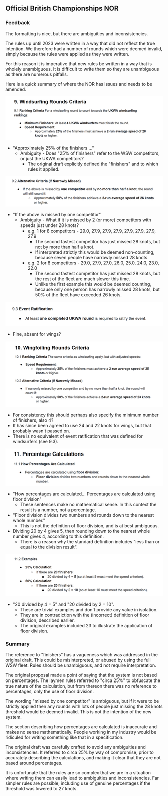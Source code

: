 

## Official British Championships NOR

### Feedback

The formatting is nice, but there are ambiguities and inconsistencies.

The rules up until 2023  were written in a way that  did not reflect the true intention. We therefore  had a number of rounds which were deemed invalid, simply because the rules were applied as they were written.

For this reason it is imperative that new rules be written in a way that is wholely unambiguous. It is difficult to write them so they are unambiguous as there are numerous pitfalls.

Here is a quick summary of where the NOR has issues and needs to be amended.

![img-01](img/img-01.png)

- "Approximately 25% of the finishers ..."
  - Ambiguity - Does "25% of finishers" refer to the WSW competitors, or just the UKWA competitors?
    - The original draft explicitly defined the "finishers"  and to which rules it applied.



![img-02](img/img-02.png)

- "If the above is missed by one competitor"
  - Ambiguity - What if it is missed by 2 (or more) competitors with speeds just under 28 knots?
    - e.g. 1 for 8 competitors - 29.0, 27.9, 27.9, 27.9, 27.9, 27.9, 27.9, 27.9
      - The second fastest competitor has just missed 28 knots, but not by more than half a knot.
      - If interpreted strictly this would be deemed non-counting, because seven people have narrowly missed 28 knots.
    - e.g. 2 for 8 competitors - 29.0, 27.9, 27.0, 26.0, 25.0, 24.0, 23.0, 22.0
      - The second fastest competitor has just missed 28 knots, but the rest of the fleet are much slower this time.
      - Unlike the first example this would be deemed counting, because only one person has narrowly missed 28 knots, but 50% of the fleet have exceeded 26 knots.


![img-02b](img/img-02b.png)

- Fine, absent for wings?


![img-03](img/img-03.png)

- For consistency this should perhaps also specify the minimum number of finishers, also 4?
- It has since been agreed to use 24 and 22 knots for wings, but that probably wasn't passed on.
- There is no equivalent of event ratification that was defined for windsurfers (see 9.3).



![img-03](img/img-04.png)

- "How percentages are calculated... Percentages are calculated using floor division"
  - These sentences make no mathematical sense. In this context the result is a number, not a percentage.
- "Floor division divides two numbers and rounds down to the nearest whole number."
  - This is not the definition of floor division, and is at best ambiguous.
- Dividing 20 by 4 gives 5, then rounding down to the nearest whole number gives 4, according to this definition.
  - There is a reason why the standard definition includes "less than or equal to the division result".

  

![img-03](img/img-05.png)

- "20 divided by 4 = 5" and "20 divided by 2 = 10".
  - These are trivial examples and don't provide any value in isolation.
  - They are in contradiction with the (incorrect) definition of floor division, described earlier.
  - The original examples included 23 to illustrate the application of floor division.



### Summary

The reference to "finishers" has a vagueness which was addressed in the original draft. This could be misinterpreted, or abused by using the full WSW fleet. Rules should be unambiguous, and not require interpretation.

The original proposal made a point of saying that the system is not based on percentages. The laymen rules referred to "circa 25%" to obfuscate the true nature of the calculation, but from thereon there was no reference to percentages, only the use of floor division.

The wording "missed by one competitor" is ambiguous, but if it were to be strictly applied then any rounds with lots of people just missing the 28 knots threshold would be deemed invalid. This is not the intention of the new system.

The section describing how percentages are calculated is inaccurate and makes no sense mathematically. People working in my industry would be ridiculed for writing something like that in a specification.

The original draft was carefully crafted to avoid any ambiguities and inconsistencies. It referred to circa 25% by way of compromise, prior to accurately describing the calculations, and making it clear that they are not based around percentages.

It is unfortunate that the rules are so complex that we are in a situation where writing them can easily lead to ambiguities and inconsistencies. Far simpler rules are possible, including use of genuine percentages if the threshold was lowered to 27 knots.


